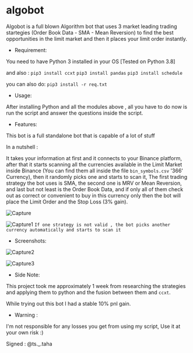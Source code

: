 # algobot
Algobot is a full blown Algorithm bot that uses 3 market leading trading startegies (Order Book Data - SMA - Mean Reversion) to find the best opportunities in the limit market and then it places your limit order instantly.

- Requirement:

You need to have Python 3 installed in your OS
[Tested on Python 3.8]

and also :
`pip3 install ccxt`
`pip3 install pandas`
`pip3 install schedule`

you can also do:
`pip3 install -r req.txt`

- Usage:

After installing Python and all the modules above , all you have to do now is run the script and answer the questions inside the script.

- Features:

This bot is a full standalone bot that is capable of a lot of stuff

In a nutshell :

It takes your information at first and it connects to your Binance platform, after that it starts scanning all the currencies available in the Limit Market inside Binance (You can find them all inside the file `bin_symbols.csv` '366' Currency), then it randomly picks one and starts to scan it, The first trading strategy the bot uses is SMA, the second one is MRV or Mean Reversion, and last but not least is the Order Book Data, and if only all of them check out as correct or convenient to buy in this currency only then the bot will place the Limit Order and the Stop Loss (3% gain).

![Capture](https://user-images.githubusercontent.com/59410756/197873935-ab872039-134f-4905-9934-fe7d787443eb.PNG)

![Capture1](https://user-images.githubusercontent.com/59410756/197873984-22fab63c-4781-4d63-b8c2-d90d4f0f5e57.PNG)
`If one strategy is not valid , the bot picks another currency automatically and starts to scan it`

- Screenshots:

![Capture2](https://user-images.githubusercontent.com/59410756/197876744-b753c6dc-8692-46b4-8bae-93b38ba5aebe.PNG)

![Capture3](https://user-images.githubusercontent.com/59410756/197876749-be02cd95-77a9-4ea4-a8e8-4178ef62d55f.PNG)

- Side Note:

This project took me approximately 1 week from researching the strategies and applying them to python and the fusion between them and `ccxt`.

While trying out this bot I had a stable 10% pnl gain.

- Warning :

I'm not responsible for any losses you get from using my script, Use it at your own risk :)

Signed : @ts._.taha

